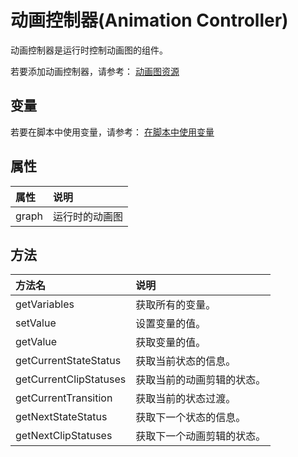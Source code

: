 # 动画控制器(Animation Controller)

动画控制器是运行时控制动画图的组件。

若要添加动画控制器，请参考： [动画图资源](animation-graph.md) 

## 变量

若要在脚本中使用变量，请参考： [在脚本中使用变量](animation-graph-panel.md) 

## 属性

| 属性  | 说明           |
| :---- | :------------- |
| graph | 运行时的动画图 |

## 方法

| 方法名                 | 说明                       |
| :--------------------- | :------------------------- |
| getVariables           | 获取所有的变量。           |
| setValue               | 设置变量的值。             |
| getValue               | 获取变量的值。             |
| getCurrentStateStatus  | 获取当前状态的信息。       |
| getCurrentClipStatuses | 获取当前的动画剪辑的状态。 |
| getCurrentTransition   | 获取当前的状态过渡。       |
| getNextStateStatus     | 获取下一个状态的信息。     |
| getNextClipStatuses    | 获取下一个动画剪辑的状态。 |

